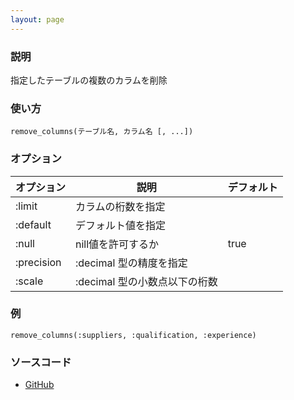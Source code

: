```yaml
---
layout: page
---
```

### 説明
指定したテーブルの複数のカラムを削除

### 使い方
    remove_columns(テーブル名, カラム名 [, ...])

### オプション

オプション      | 説明                  | デフォルト
---------- | ------------------- | -----
:limit     | カラムの桁数を指定           |
:default   | デフォルト値を指定           |
:null      | nill値を許可するか         | true
:precision | :decimal 型の精度を指定    |
:scale     | :decimal 型の小数点以下の桁数 |

### 例
    remove_columns(:suppliers, :qualification, :experience)

### ソースコード
* [GitHub](https://github.com/rails/rails/blob/7785417984f61a9d5e00416c13b89dce2ee02daf/activerecord/lib/active_record/connection_adapters/abstract/schema_statements.rb#L400)